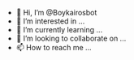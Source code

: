 - 👋 Hi, I’m @Boykairosbot
- 👀 I’m interested in ...
- 🌱 I’m currently learning ...
- 💞️ I’m looking to collaborate on ...
- 📫 How to reach me ...

<!---
Boykairosbot/Boykairosbot is a ✨ special ✨ repository because its `README.md` (this file) appears on your GitHub profile.
You can click the Preview link to take a look at your changes.
--->
